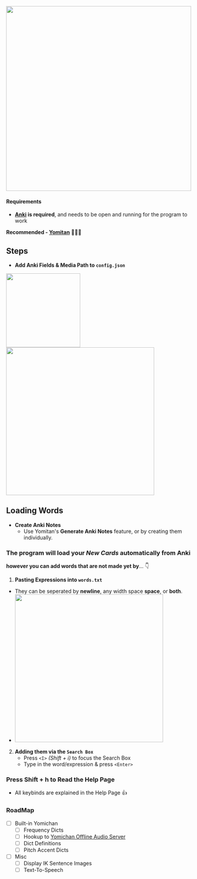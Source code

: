 <img src="https://github.com/aramrw/anki_helper/assets/106574385/9630e198-ae11-4b04-b9b9-84dadd0e41c7" width="500" />

#### Requirements 
- **[Anki](https://apps.ankiweb.net) is required**, and needs to be open and running for the program to work

**Recommended - [Yomitan](https://github.com/themoeway/yomitan)** 🐐🐐🐐
## Steps
- **Add Anki Fields & Media Path to `config.json`**
<p float="left"><img src="https://github.com/aramrw/anki_helper/assets/106574385/2c877ecf-1f15-4b36-97a7-91a49d03988c" width="200" /><img src="https://github.com/aramrw/anki_helper/assets/106574385/b614c438-5076-443c-925c-68ba9137189a" width="400" /><p float="left">


## **Loading Words**
- **Create Anki Notes**
  - Use Yomitan's **Generate Anki Notes** feature, or by creating them individually.
### The program will load your _New Cards_ automatically from Anki
**however you can add words that are not made yet by**... 👇
1. **Pasting Expressions into `words.txt`**
  - They can be seperated by **newline**, any width space **space**, or **both**.
  - <img src="https://github.com/aramrw/anki_helper/assets/106574385/7151bfe8-2055-421c-a135-38982205f7b9" width="400" />
2. **Adding them via the `Search Box`**
    - Press `<I>` _(Shift + i)_ to focus the Search Box
    - Type in the word/expression & press `<Enter>`
### Press Shift + h to Read the Help Page
  - All keybinds are explained in the Help Page 👍 

### RoadMap
- [ ] Built-in Yomichan
  - [ ] Frequency Dicts
  - [ ] Hookup to [Yomichan Offline Audio Server](https://github.com/aramrw/yomichan_audio_server)
  - [ ] Dict Definitions
  - [ ] Pitch Accent Dicts
- [ ] Misc
  - [ ] Display IK Sentence Images
  - [ ] Text-To-Speech 

